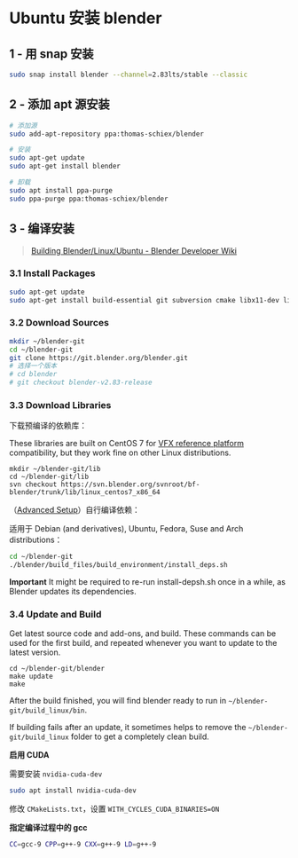 # Ubuntu 安装 blender

## 1 - 用 snap 安装

```bash
sudo snap install blender --channel=2.83lts/stable --classic
```

## 2 - 添加 apt 源安装

```bash
# 添加源
sudo add-apt-repository ppa:thomas-schiex/blender

# 安装
sudo apt-get update
sudo apt-get install blender

# 卸载
sudo apt install ppa-purge
sudo ppa-purge ppa:thomas-schiex/blender
```

## 3 - 编译安装

> [Building Blender/Linux/Ubuntu - Blender Developer Wiki](https://wiki.blender.org/wiki/Building_Blender/Linux/Ubuntu)

### 3.1 Install Packages

```bash
sudo apt-get update
sudo apt-get install build-essential git subversion cmake libx11-dev libxxf86vm-dev libxcursor-dev libxi-dev libxrandr-dev libxinerama-dev libglew-dev
```

### 3.2 Download Sources

```bash
mkdir ~/blender-git
cd ~/blender-git
git clone https://git.blender.org/blender.git
# 选择一个版本
# cd blender
# git checkout blender-v2.83-release
```

### 3.3 Download Libraries

下载预编译的依赖库：

These libraries are built on CentOS 7 for [VFX reference platform](https://vfxplatform.com/) compatibility, but they work fine on other Linux distributions.

```
mkdir ~/blender-git/lib
cd ~/blender-git/lib
svn checkout https://svn.blender.org/svnroot/bf-blender/trunk/lib/linux_centos7_x86_64
```

（[Advanced Setup](https://wiki.blender.org/wiki/Building_Blender/Linux/Ubuntu#Automatic_Dependency_Installation)）自行编译依赖：

适用于 Debian (and derivatives), Ubuntu, Fedora, Suse and Arch distributions：

```bash
cd ~/blender-git
./blender/build_files/build_environment/install_deps.sh
```

**Important** It might be required to re-run install-depsh.sh once in a while, as Blender updates its dependencies.

### 3.4 Update and Build

Get latest source code and add-ons, and build. These commands can be used for the first build, and repeated whenever you want to update to the latest version.

```
cd ~/blender-git/blender
make update
make
```

After the build finished, you will find blender ready to run in `~/blender-git/build_linux/bin`.

If building fails after an update, it sometimes helps to remove the `~/blender-git/build_linux` folder to get a completely clean build.

**启用 CUDA**

需要安装 `nvidia-cuda-dev`

```bash
sudo apt install nvidia-cuda-dev
```

修改 `CMakeLists.txt`，设置 `WITH_CYCLES_CUDA_BINARIES=ON`

**指定编译过程中的 gcc**

```bash
CC=gcc-9 CPP=g++-9 CXX=g++-9 LD=g++-9
```
